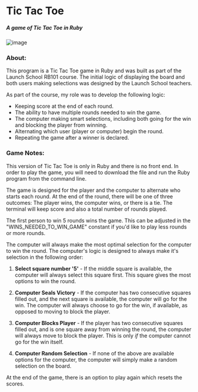 # Tic Tac Toe
##### *A game of Tic Tac Toe in Ruby*

![image](https://i.imgur.com/SEKGEa2.png)

### About:

This program is a Tic Tac Toe game in Ruby and was built as part of the Launch School RB101 course. The initial logic of displaying the board and both users making selections was designed by the Launch School teachers. 

As part of the course, my role was to develop the following logic:

* Keeping score at the end of each round.
* The ability to have multiple rounds needed to win the game.
* The computer making smart selections, including both going for the win and blocking the player from winning.
* Alternating which user (player or computer) begin the round.
* Repeating the game after a winner is declared.


### Game Notes:

This version of Tic Tac Toe is only in Ruby and there is no front end. In order to play the game, you will need to download the file and run the Ruby program from the command line.

The game is designed for the player and the computer to alternate who starts each round. At the end of the round, there will be one of three outcomes: The player wins, the computer wins, or there is a tie. The terminal will keep score and also a total number of rounds played.

The first person to win 5 rounds wins the game. This can be adjusted in the "WINS_NEEDED_TO_WIN_GAME" constant if you'd like to play less rounds or more rounds.

The computer will always make the most optimal selection for the computer to win the round. The computer's logic is designed to always make it's selection in the following order:

1. **Select square number '5'** - If the middle square is available, the computer will always select this square first. This square gives the most options to win the round.

2. **Computer Seals Victory** - If the computer has two consecutive squares filled out, and the next square is available, the computer will go for the win. The computer will always choose to go for the win, if available, as opposed to moving to block the player.

3. **Computer Blocks Player** - If the player has two consecutive squares filled out, and is one square away from winning the round, the computer will always move to block the player. This is only *if* the computer cannot go for the win itself.

4. **Computer Random Selection** - If none of the above are available options for the computer, the computer will simply make a random selection on the board.

At the end of the game, there is an option to play again which resets the scores.
